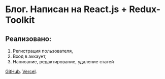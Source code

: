 # Блог. Написан на React.js + Redux-Toolkit

## Реализовано:

1. Регистрация пользователя,
2. Вход в аккаунт,
3. Написание, редактирование, удаление статей

[GitHub](https://github.com/den10004/Blog_frontend.git).
[Vercel](https://blog-frontend-ten-ashen.vercel.app).

